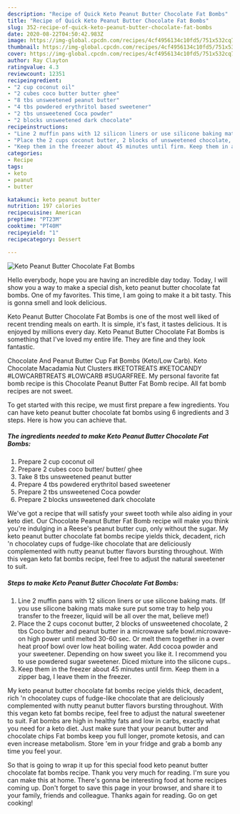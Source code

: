 ```yaml
---
description: "Recipe of Quick Keto Peanut Butter Chocolate Fat Bombs"
title: "Recipe of Quick Keto Peanut Butter Chocolate Fat Bombs"
slug: 352-recipe-of-quick-keto-peanut-butter-chocolate-fat-bombs
date: 2020-08-22T04:50:42.983Z
image: https://img-global.cpcdn.com/recipes/4cf4956134c10fd5/751x532cq70/keto-peanut-butter-chocolate-fat-bombs-recipe-main-photo.jpg
thumbnail: https://img-global.cpcdn.com/recipes/4cf4956134c10fd5/751x532cq70/keto-peanut-butter-chocolate-fat-bombs-recipe-main-photo.jpg
cover: https://img-global.cpcdn.com/recipes/4cf4956134c10fd5/751x532cq70/keto-peanut-butter-chocolate-fat-bombs-recipe-main-photo.jpg
author: Ray Clayton
ratingvalue: 4.3
reviewcount: 12351
recipeingredient:
- "2 cup coconut oil"
- "2 cubes coco butter butter ghee"
- "8 tbs unsweetened peanut butter"
- "4 tbs powdered erythritol based sweetener"
- "2 tbs unsweetened Coca powder"
- "2 blocks unsweetened dark chocolate"
recipeinstructions:
- "Line 2 muffin pans with 12 silicon liners or use silicone baking mats. (If you use silicone baking mats make sure put some tray to help you transfer to the freezer, liquid will be all over the mat, believe me!)"
- "Place the 2 cups coconut butter, 2 blocks of unsweetened chocolate, 2 tbs Coco butter and peanut butter in a microwave safe bowl.microwave-on high power until melted 30-60 sec. Or melt them together in a over heat proof bowl over low heat boiling water. Add cocoa powder and your sweetener. Depending on how sweet you like it. I recommend you to use powdered sugar sweetener. Diced mixture into the silicone cups.."
- "Keep them in the freezer about 45 minutes until firm. Keep them in a zipper bag, I leave them in the freezer."
categories:
- Recipe
tags:
- keto
- peanut
- butter

katakunci: keto peanut butter 
nutrition: 197 calories
recipecuisine: American
preptime: "PT23M"
cooktime: "PT40M"
recipeyield: "1"
recipecategory: Dessert

---
```



![Keto Peanut Butter Chocolate Fat Bombs](https://img-global.cpcdn.com/recipes/4cf4956134c10fd5/751x532cq70/keto-peanut-butter-chocolate-fat-bombs-recipe-main-photo.jpg)

Hello everybody, hope you are having an incredible day today. Today, I will show you a way to make a special dish, keto peanut butter chocolate fat bombs. One of my favorites. This time, I am going to make it a bit tasty. This is gonna smell and look delicious.

Keto Peanut Butter Chocolate Fat Bombs is one of the most well liked of recent trending meals on earth. It is simple, it's fast, it tastes delicious. It is enjoyed by millions every day. Keto Peanut Butter Chocolate Fat Bombs is something that I've loved my entire life. They are fine and they look fantastic.

Chocolate And Peanut Butter Cup Fat Bombs (Keto/Low Carb). Keto Chocolate Macadamia Nut Clusters #KETOTREATS #KETOCANDY #LOWCARBTREATS #LOWCARB #SUGARFREE. My personal favorite fat bomb recipe is this Chocolate Peanut Butter Fat Bomb recipe. All fat bomb recipes are not sweet.


To get started with this recipe, we must first prepare a few ingredients. You can have keto peanut butter chocolate fat bombs using 6 ingredients and 3 steps. Here is how you can achieve that.

<!--inarticleads1-->

##### The ingredients needed to make Keto Peanut Butter Chocolate Fat Bombs:

1. Prepare 2 cup coconut oil
1. Prepare 2 cubes coco butter/ butter/ ghee
1. Take 8 tbs unsweetened peanut butter
1. Prepare 4 tbs powdered erythritol based sweetener
1. Prepare 2 tbs unsweetened Coca powder
1. Prepare 2 blocks unsweetened dark chocolate


We&#39;ve got a recipe that will satisfy your sweet tooth while also aiding in your keto diet. Our Chocolate Peanut Butter Fat Bomb recipe will make you think you&#39;re indulging in a Reese&#39;s peanut butter cup, only without the sugar. My keto peanut butter chocolate fat bombs recipe yields thick, decadent, rich &#39;n chocolatey cups of fudge-like chocolate that are deliciously complemented with nutty peanut butter flavors bursting throughout. With this vegan keto fat bombs recipe, feel free to adjust the natural sweetener to suit. 

<!--inarticleads2-->

##### Steps to make Keto Peanut Butter Chocolate Fat Bombs:

1. Line 2 muffin pans with 12 silicon liners or use silicone baking mats. (If you use silicone baking mats make sure put some tray to help you transfer to the freezer, liquid will be all over the mat, believe me!)
1. Place the 2 cups coconut butter, 2 blocks of unsweetened chocolate, 2 tbs Coco butter and peanut butter in a microwave safe bowl.microwave-on high power until melted 30-60 sec. Or melt them together in a over heat proof bowl over low heat boiling water. Add cocoa powder and your sweetener. Depending on how sweet you like it. I recommend you to use powdered sugar sweetener. Diced mixture into the silicone cups..
1. Keep them in the freezer about 45 minutes until firm. Keep them in a zipper bag, I leave them in the freezer.


My keto peanut butter chocolate fat bombs recipe yields thick, decadent, rich &#39;n chocolatey cups of fudge-like chocolate that are deliciously complemented with nutty peanut butter flavors bursting throughout. With this vegan keto fat bombs recipe, feel free to adjust the natural sweetener to suit. Fat bombs are high in healthy fats and low in carbs, exactly what you need for a keto diet. Just make sure that your peanut butter and chocolate chips Fat bombs keep you full longer, promote ketosis, and can even increase metabolism. Store &#39;em in your fridge and grab a bomb any time you feel your. 

So that is going to wrap it up for this special food keto peanut butter chocolate fat bombs recipe. Thank you very much for reading. I'm sure you can make this at home. There's gonna be interesting food at home recipes coming up. Don't forget to save this page in your browser, and share it to your family, friends and colleague. Thanks again for reading. Go on get cooking!
